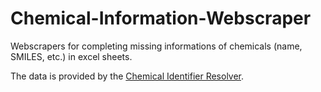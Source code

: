# Chemical-Information-Webscraper
Webscrapers for completing missing informations of chemicals (name, SMILES, etc.) in excel sheets.

The data is provided by the [Chemical Identifier Resolver](https://cactus.nci.nih.gov/chemical/structure).
